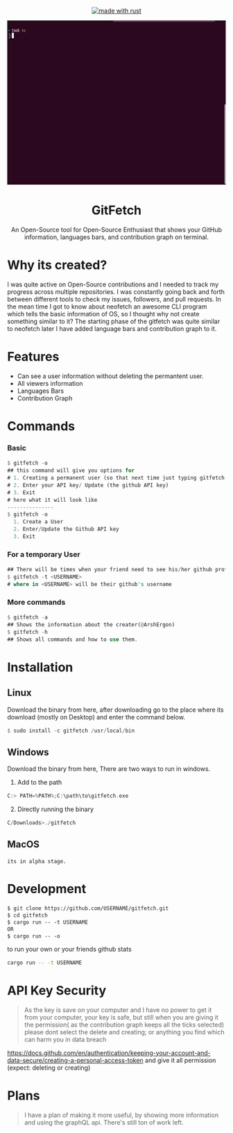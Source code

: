 <p align="center"><a href="https://www.rust-lang.org" target="_blank"><img src="https://img.shields.io/badge/Made%20With-Rust-000000?style=for-the-badge" alt="made with rust" /></a></a>
</p>
<div align="center">
<img src="gitfetch.gif">
</div>
<div align="center">

# **GitFetch**

An Open-Source tool for Open-Source Enthusiast that shows your GitHub information, languages bars, and contribution graph on terminal.
</div>

# Why its created?
I was quite active on Open-Source contributions and I needed to track my progress across multiple repositories. I was constantly going back and forth between different tools to check my issues, followers, and pull requests. In the mean time I got to know about neofetch an awesome CLI program which tells the basic information of OS, so I thought why not create something similar to it? The starting phase of the gitfetch was quite similar to neofetch later I have added language bars and contribution graph to it.

# Features
* Can see a user information without deleting the permantent user.
* All viewers information
* Languages Bars
* Contribution Graph
# Commands

### Basic

```rust
$ gitfetch -o
## this command will give you options for
# 1. Creating a permanent user (so that next time just typing gitfetch will show you your information)
# 2. Enter your API key/ Update (the github API key)
# 3. Exit
# here what it will look like
---------------
$ gitfetch -o
  1. Create a User
  2. Enter/Update the Github API key
  3. Exit

```

### For a temporary User

```rust
## There will be times when your friend need to see his/her github profile, but you dont want them to be a permanent user, for that you can use
$ gitfetch -t <USERNAME>
# where in <USERNAME> will be their github's username
```

### More commands

```rust
$ gitfetch -a
## Shows the information about the creater(@ArshErgon)
$ gitfetch -h
## Shows all commands and how to use them.
```

# Installation
## Linux
Download the binary from here, after downloading go to the place where its download (mostly on Desktop) and enter the command below.

```rust
$ sudo install -c gitfetch /usr/local/bin
```
## Windows
Download the binary from here,
There are two ways to run in windows.
1. Add to the path
```rust
C:> PATH=%PATH%;C:\path\to\gitfetch.exe
```
2. Directly running the binary
```rust
C/Downloads>./gitfetch
```
## MacOS
```
its in alpha stage.
```

# Development

```git
$ git clone https://github.com/USERNAME/gitfetch.git
$ cd gitfetch
$ cargo run -- -t USERNAME
OR
$ cargo run -- -o
```

to run your own or your friends github stats

```bash
cargo run -- -t USERNAME
```

# API Key Security

> As the key is save on your computer and I have no power to get it from your computer, your key is safe, but still when you are giving it the permission( as the contribution graph keeps all the ticks selected) please dont select the delete and creating; or anything you find which can harm you in data breach

https://docs.github.com/en/authentication/keeping-your-account-and-data-secure/creating-a-personal-access-token and give it all permission (expect: deleting or creating)

# Plans

> I have a plan of making it more useful, by showing more information and using the graphQL api. There's still ton of work left.
